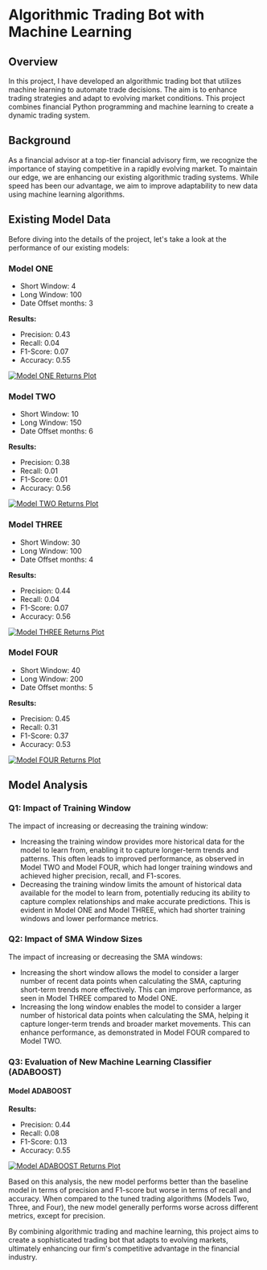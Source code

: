 # Algorithmic Trading Bot with Machine Learning

## Overview

In this project, I have developed an algorithmic trading bot that utilizes machine learning to automate trade decisions. The aim is to enhance trading strategies and adapt to evolving market conditions. This project combines financial Python programming and machine learning to create a dynamic trading system.

## Background

As a financial advisor at a top-tier financial advisory firm, we recognize the importance of staying competitive in a rapidly evolving market. To maintain our edge, we are enhancing our existing algorithmic trading systems. While speed has been our advantage, we aim to improve adaptability to new data using machine learning algorithms.

## Existing Model Data

Before diving into the details of the project, let's take a look at the performance of our existing models:

### Model ONE

- Short Window: 4
- Long Window: 100
- Date Offset months: 3

**Results:**
- Precision: 0.43
- Recall: 0.04
- F1-Score: 0.07
- Accuracy: 0.55

[![Model ONE Returns Plot](https://github.com/isabelsimundic/WEEK-FOURTEEN-HOMEWORK/blob/main/CODE/returns_plot.png?raw=true)](https://github.com/isabelsimundic/WEEK-FOURTEEN-HOMEWORK/blob/main/CODE/returns_plot.png?raw=true)

### Model TWO

- Short Window: 10
- Long Window: 150
- Date Offset months: 6

**Results:**
- Precision: 0.38
- Recall: 0.01
- F1-Score: 0.01
- Accuracy: 0.56

[![Model TWO Returns Plot](https://github.com/isabelsimundic/WEEK-FOURTEEN-HOMEWORK/blob/main/CODE/returns_plot_2.png?raw=true)](https://github.com/isabelsimundic/WEEK-FOURTEEN-HOMEWORK/blob/main/CODE/returns_plot_2.png?raw=true)

### Model THREE

- Short Window: 30
- Long Window: 100
- Date Offset months: 4

**Results:**
- Precision: 0.44
- Recall: 0.04
- F1-Score: 0.07
- Accuracy: 0.56

[![Model THREE Returns Plot](https://github.com/isabelsimundic/WEEK-FOURTEEN-HOMEWORK/blob/main/CODE/returns_plot_3.png?raw=true)](https://github.com/isabelsimundic/WEEK-FOURTEEN-HOMEWORK/blob/main/CODE/returns_plot_3.png?raw=true)

### Model FOUR

- Short Window: 40
- Long Window: 200
- Date Offset months: 5

**Results:**
- Precision: 0.45
- Recall: 0.31
- F1-Score: 0.37
- Accuracy: 0.53

[![Model FOUR Returns Plot](https://github.com/isabelsimundic/WEEK-FOURTEEN-HOMEWORK/blob/main/CODE/returns_plot_4.png?raw=true)](https://github.com/isabelsimundic/WEEK-FOURTEEN-HOMEWORK/blob/main/CODE/returns_plot_4.png?raw=true)

## Model Analysis

### Q1: Impact of Training Window

The impact of increasing or decreasing the training window:

- Increasing the training window provides more historical data for the model to learn from, enabling it to capture longer-term trends and patterns. This often leads to improved performance, as observed in Model TWO and Model FOUR, which had longer training windows and achieved higher precision, recall, and F1-scores.
- Decreasing the training window limits the amount of historical data available for the model to learn from, potentially reducing its ability to capture complex relationships and make accurate predictions. This is evident in Model ONE and Model THREE, which had shorter training windows and lower performance metrics.

### Q2: Impact of SMA Window Sizes

The impact of increasing or decreasing the SMA windows:

- Increasing the short window allows the model to consider a larger number of recent data points when calculating the SMA, capturing short-term trends more effectively. This can improve performance, as seen in Model THREE compared to Model ONE.
- Increasing the long window enables the model to consider a larger number of historical data points when calculating the SMA, helping it capture longer-term trends and broader market movements. This can enhance performance, as demonstrated in Model FOUR compared to Model TWO.

### Q3: Evaluation of New Machine Learning Classifier (ADABOOST)

#### Model ADABOOST

**Results:**
- Precision: 0.44
- Recall: 0.08
- F1-Score: 0.13
- Accuracy: 0.55

[![Model ADABOOST Returns Plot](https://github.com/isabelsimundic/WEEK-FOURTEEN-HOMEWORK/blob/main/CODE/adaboost_plot.png?raw=true)](https://github.com/isabelsimundic/WEEK-FOURTEEN-HOMEWORK/blob/main/CODE/adaboost_plot.png?raw=true)

Based on this analysis, the new model performs better than the baseline model in terms of precision and F1-score but worse in terms of recall and accuracy. When compared to the tuned trading algorithms (Models Two, Three, and Four), the new model generally performs worse across different metrics, except for precision.

By combining algorithmic trading and machine learning, this project aims to create a sophisticated trading bot that adapts to evolving markets, ultimately enhancing our firm's competitive advantage in the financial industry.

